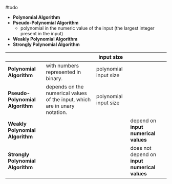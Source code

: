 
#todo 

- **Polynomial Algorithm**        
- **Pseudo-Polynomial Algorithm**   
	- polynomial in the numeric value of the input (the largest integer present in the input)
- **Weakly Polynomial Algorithm**   
- **Strongly Polynomial Algorithm** 


|                                   |                                                                            | input size            |                                               |
| --------------------------------- | -------------------------------------------------------------------------- | --------------------- | --------------------------------------------- |
| **Polynomial Algorithm**          | with numbers represented in binary.                                        | polynomial input size |                                               |
| **Pseudo-Polynomial Algorithm**   | depends on the numerical values of the input, which are in unary notation. | polynomial input size |                                               |
| **Weakly Polynomial Algorithm**   |                                                                            |                       | depend on **input numerical values**          |
| **Strongly Polynomial Algorithm** |                                                                            |                       | does not depend on **input numerical values** |
